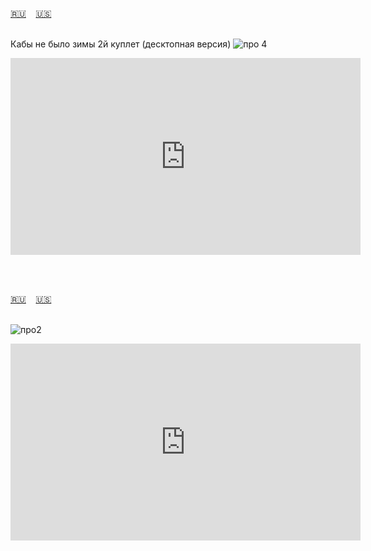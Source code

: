 <span id="ru"><a href='#ru'>🇷🇺</a> &nbsp;&nbsp;&nbsp;<a href='#en'>🇺🇸</a> &nbsp;&nbsp;&nbsp;</span><br><br>


Кабы не было зимы 2й куплет (десктопная версия)
![про 4](https://github.com/user-attachments/assets/685948e4-8b73-44c0-9157-f706022093b0)


<iframe width="560" height="315" src="https://www.youtube.com/embed/W2V2j71_EC4" frameborder="0" allow="accelerometer; autoplay; clipboard-write; encrypted-media; gyroscope; picture-in-picture; web-share"allowfullscreen></iframe>

<br><br>

<span id="en"><a href='#ru'>🇷🇺</a> &nbsp;&nbsp;&nbsp;<a href='#en'>🇺🇸</a> &nbsp;&nbsp;&nbsp;</span><br><br>


![про2](https://github.com/user-attachments/assets/ab804fd8-6022-4da4-b60d-19b3b50d78f2)


<iframe width="560" height="315" src="https://www.youtube.com/embed/jwP2Pl74soQ" frameborder="0" allow="accelerometer; autoplay; clipboard-write; encrypted-media; gyroscope; picture-in-picture; web-share"allowfullscreen></iframe>



<br><br>

